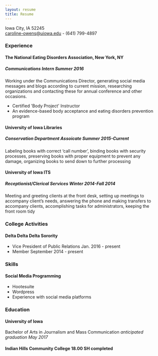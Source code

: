 ```yaml
---
layout: resume
title: Resume
---
```

Iowa City, IA 52245  
[caroline-owens@uiowa.edu](mailto:caroline-owens@uiowa.edu) - (641) 799-4897

### Experience

#### The National Eating Disorders Association, New York, NY
##### Communications Intern *Summer 2016*
Working under the Communications Director, generating social media messages and blogs according to current mission, researching organizations and contacting these for annual conference and other occasions. 

* Certified 'Body Project' Instructor
* An evidence-based body acceptance and eating disorders prevention program

#### University of Iowa Libraries 
##### Conservation Department Assoicate *Summer 2015-Current*
Labeling books with correct ‘call number’, binding books with security processes, preserving books with proper equipment to prevent any damage, organizing books to send down to further processing    


#### University of Iowa ITS
##### Receptionist/Clerical Services *Winter 2014-Fall 2014*
Meeting and greeting clients at the front desk, setting up meetings to accompany client’s needs, answering the phone and making transfers to accompany clients, accomplishing tasks for administrators, keeping the front room tidy  


### College Activities
#### Delta Delta Delta Sorority

* Vice President of Public Relations Jan. 2016 - present
* Member  September 2014 - present


### Skills
#### Social Media Programming
* Hootesuite
* Wordpress
* Experience with social media platforms


### Education
#### University of Iowa
Bachelor of Arts in Journalism and Mass Communication *anticipated graduation May 2017* 

#### Indian Hills Community College 18.00 SH completed 
